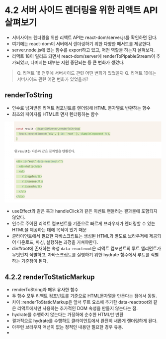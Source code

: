 # 4.2 서버 사이드 렌더링을 위한 리액트 API 살펴보기
- 서버사이드 렌더링을 위한 리액트 API는 react-dom/server.js를 확인하면 된다. 
- 여기에는 react-dom이 서버에서 렌더링하기 위한 다양한 메서드를 제공한다. 
- server.node.js에 있는 함수를 export하고 있고, 어떤 역할을 하는지 살펴보자. 
- 리액트 18이 릴리즈 되면서 react-dom/server에 renderToPipableStream이 추가되었고, 나머지는 대부분 지원 중단되는 등 큰 변화가 생겼다. 

> Q. 리액트 18 전후에 서버사이드 관련 어떤 변화가 있었을까
> Q. 리액트 19에는 서버사이드 관련 어떤 변화가 있었을까?

##  renderToString
- 인수로 넘겨받은 리액트 컴포넌트를 렌더링해 HTML 문자열로 반환하는 함수
- 최초의 페이지를 HTML로 먼저 렌더링하는 함수

![alt text](image-1.png)

- useEffect와 같은 훅과 handleClick과 같은 이벤트 핸들러는 결과물에 포함되지 않았다. 
- 인수로 주어진 리액트 컴포넌트를 기준으로 빠르게 브라우저가 렌더링할 수 있는 HTML을 제공하는 데에 목적이 있기 때문
- 클라이언트에서 필요한 자바스크립트는 생성된 HTML과 별도로 브라우저에 제공되어 다운로드, 파싱, 실행하는 과정을 거쳐야한다. 
- div#root에 존재하는 속성 `data-reactroot`은 리액트 컴포넌트의 루트 엘리먼트가 무엇인지 식별하고, 자바스크립트를 실행하기 위한 hydrate 함수에서 루트를 식별하는 기준점이 된다. 

## 4.2.2  renderToStaticMarkup
- renderToString과 매우 유사한 함수
- 두 함수 모두 리액트 컴포넌트를 기준으로 HTML문자열을 만든다는 점에서 동일.
- 차이 :renderToStaticMarkup은 앞서 루트 요소에 추가한 data-reactroot와 같은 리액트에서만 사용하는 추가적인 DOM 속성을 만들지 않는다는 점. 
- hydrate를 수행하지 않는다는 가정하에 순수한 HTML만 반환
- 결과적으로 hydrate를 수행하도 클라이언트에서 완전히 새롭게 렌더링하게 된다. 
- 아무런 브라우저 액션이 없는 정적인 내용만 필요한 경우 유용. 
- 

